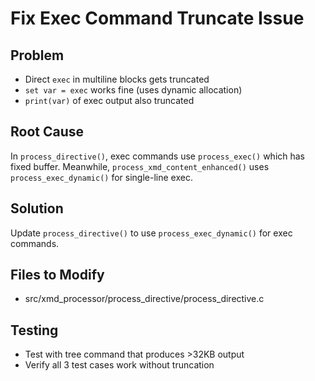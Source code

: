 # Fix Exec Command Truncate Issue

## Problem
- Direct `exec` in multiline blocks gets truncated
- `set var = exec` works fine (uses dynamic allocation)
- `print(var)` of exec output also truncated

## Root Cause
In `process_directive()`, exec commands use `process_exec()` which has fixed buffer.
Meanwhile, `process_xmd_content_enhanced()` uses `process_exec_dynamic()` for single-line exec.

## Solution
Update `process_directive()` to use `process_exec_dynamic()` for exec commands.

## Files to Modify
- src/xmd_processor/process_directive/process_directive.c

## Testing
- Test with tree command that produces >32KB output
- Verify all 3 test cases work without truncation